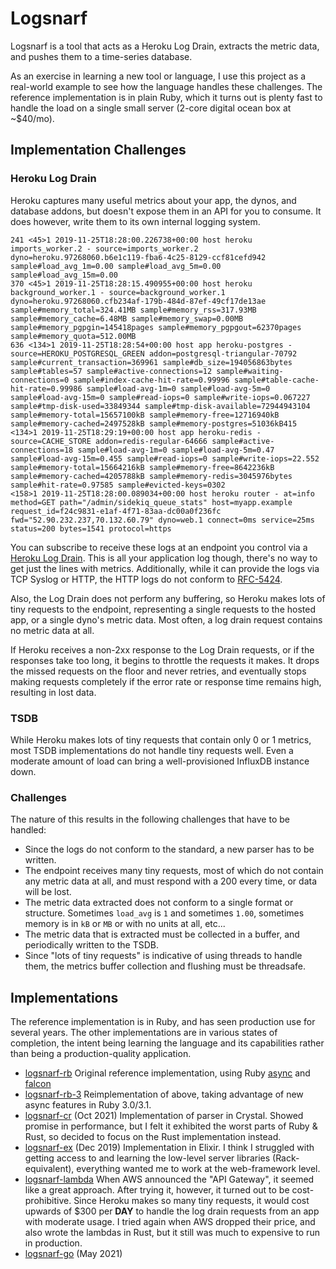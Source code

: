 
# Logsnarf

Logsnarf is a tool that acts as a Heroku Log Drain, extracts the metric data, and pushes them to a time-series database.

As an exercise in learning a new tool or language, I use this project as a real-world example to see how the language handles these challenges. The reference implementation is in plain Ruby, which it turns out is plenty fast to handle the load on a single small server (2-core digital ocean box at ~$40/mo).

## Implementation Challenges

### Heroku Log Drain 

Heroku captures many useful metrics about your app, the dynos, and database addons, but doesn't expose them in an API for you to consume. It does however, write them to its own internal logging system.

```
241 <45>1 2019-11-25T18:28:00.226738+00:00 host heroku imports_worker.2 - source=imports_worker.2 dyno=heroku.97268060.b6e1c119-fba6-4c25-8129-ccf81cefd942 sample#load_avg_1m=0.00 sample#load_avg_5m=0.00 sample#load_avg_15m=0.00
370 <45>1 2019-11-25T18:28:15.490955+00:00 host heroku background_worker.1 - source=background_worker.1 dyno=heroku.97268060.cfb234af-179b-484d-87ef-49cf17de13ae sample#memory_total=324.41MB sample#memory_rss=317.93MB sample#memory_cache=6.48MB sample#memory_swap=0.00MB sample#memory_pgpgin=145418pages sample#memory_pgpgout=62370pages sample#memory_quota=512.00MB
636 <134>1 2019-11-25T18:28:54+00:00 host app heroku-postgres - source=HEROKU_POSTGRESQL_GREEN addon=postgresql-triangular-70792 sample#current_transaction=369961 sample#db_size=194056863bytes sample#tables=57 sample#active-connections=12 sample#waiting-connections=0 sample#index-cache-hit-rate=0.99996 sample#table-cache-hit-rate=0.99986 sample#load-avg-1m=0 sample#load-avg-5m=0 sample#load-avg-15m=0 sample#read-iops=0 sample#write-iops=0.067227 sample#tmp-disk-used=33849344 sample#tmp-disk-available=72944943104 sample#memory-total=15657100kB sample#memory-free=12716940kB sample#memory-cached=2497528kB sample#memory-postgres=51036kB415
<134>1 2019-11-25T18:29:19+00:00 host app heroku-redis - source=CACHE_STORE addon=redis-regular-64666 sample#active-connections=18 sample#load-avg-1m=0 sample#load-avg-5m=0.47 sample#load-avg-15m=0.455 sample#read-iops=0 sample#write-iops=22.552 sample#memory-total=15664216kB sample#memory-free=8642236kB sample#memory-cached=4205788kB sample#memory-redis=3045976bytes sample#hit-rate=0.97585 sample#evicted-keys=0302
<158>1 2019-11-25T18:28:00.089034+00:00 host heroku router - at=info method=GET path="/admin/sidekiq_queue_stats" host=myapp.example request_id=f24c9831-e1af-4f71-83aa-dc00a0f236fc fwd="52.90.232.237,70.132.60.79" dyno=web.1 connect=0ms service=25ms status=200 bytes=1541 protocol=https
```

You can subscribe to receive these logs at an endpoint you control via a [Heroku Log Drain](https://devcenter.heroku.com/articles/log-drains). This is all your application log though, there's no way to get just the lines with metrics. Additionally, while it can provide the logs via TCP Syslog or HTTP, the HTTP logs do not conform to [RFC-5424](https://www.rfc-editor.org/rfc/rfc5424.html).

Also, the Log Drain does not perform any buffering, so Heroku makes lots of tiny requests to the endpoint, representing a single requests to the hosted app, or a single dyno's metric data. Most often, a log drain request contains no metric data at all.

If Heroku receives a non-2xx response to the Log Drain requests, or if the responses take too long, it begins to throttle the requests it makes. It drops the missed requests on the floor and never retries, and eventually stops making requests completely if the error rate or response time remains high, resulting in lost data.

### TSDB

While Heroku makes lots of tiny requests that contain only 0 or 1 metrics, most TSDB implementations do not handle tiny requests well. Even a moderate amount of load can bring a well-provisioned InfluxDB instance down.

### Challenges

The nature of this results in the following challenges that have to be handled:

 * Since the logs do not conform to the standard, a new parser has to be written.
 * The endpoint receives many tiny requests, most of which do not contain any metric data at all, and must respond with a 200 every time, or data will be lost.
 * The metric data extracted does not conform to a single format or structure. Sometimes `load_avg` is `1` and sometimes `1.00`, sometimes memory is in `kB` or `MB` or with no units at all, etc...
 * The metric data that is extracted must be collected in a buffer, and periodically written to the TSDB.
 * Since "lots of tiny requests" is indicative of using threads to handle them, the metrics buffer collection and flushing must be threadsafe.

## Implementations

The reference implementation is in Ruby, and has seen production use for several years. The other implementations are in various states of completion, the intent being learning the language and its capabilities rather than being a production-quality application.

 * [logsnarf-rb](https://github.com/paul/logsnarf/tree/main/logsnarf-rb) Original reference implementation, using Ruby [async](https://github.com/socketry/async) and [falcon](https://github.com/socketry/falcon)
 * [logsnarf-rb-3](https://github.com/paul/logsnarf/tree/main/logsnarf-rb-3) Reimplementation of above, taking advantage of new async features in Ruby 3.0/3.1.
 * [logsnarf-cr](https://github.com/paul/logsnarf/tree/main/logsnarf-cr) (Oct 2021) Implementation of parser in Crystal. Showed promise in performance, but I felt it exhibited the worst parts of Ruby & Rust, so decided to focus on the Rust implementation instead.
 * [logsnarf-ex](https://github.com/paul/logsnarf/tree/main/logsnarf-ex) (Dec 2019) Implementation in Elixir. I think I struggled with getting access to and learning the low-level server libraries (Rack-equivalent), everything wanted me to work at the web-framework level.
 * [logsnarf-lambda](https://github.com/paul/logsnarf/tree/main/logsnarf-lambda) When AWS announced the "API Gateway", it seemed like a great approach. After trying it, however, it turned out to be cost-prohibitive. Since Heroku makes so many tiny requests, it would cost upwards of $300 per **DAY** to handle the log drain requests from an app with moderate usage. I tried again when AWS dropped their price, and also wrote the lambdas in Rust, but it still was much to expensive to run in production.
 * [logsnarf-go](https://github.com/paul/logsnarf/tree/main/logsnarf-go) (May 2021)





